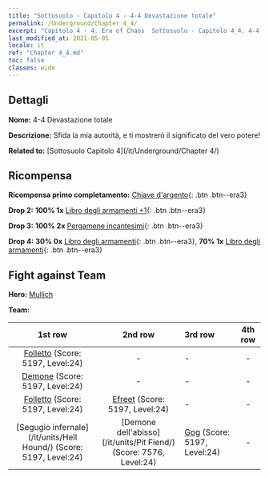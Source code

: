 ```yaml
---
title: "Sottosuolo - Capitolo 4 - 4-4 Devastazione totale"
permalink: /Underground/Chapter 4_4/
excerpt: "Capitolo 4 - 4. Era of Chaos  Sottosuolo - Capitolo 4_4. 4-4 Devastazione totale"
last_modified_at: 2021-05-05
locale: it
ref: "Chapter 4_4.md"
toc: false
classes: wide
---
```


## Dettagli

 **Nome:** 4-4 Devastazione totale

 **Descrizione:** Sfida la mia autorità, e ti mostrerò il significato del vero potere!

 **Related to:** [Sottosuolo Capitolo 4](/it/Underground/Chapter 4/)

## Ricompensa

 **Ricompensa primo completamento:** [Chiave d'argento](/ItemsIT/con_693/){: .btn .btn--era3}

 **Drop 2:** **100% 1x** [Libro degli armamenti +1](/ItemsIT/mat_25/){: .btn .btn--era3}

 **Drop 3:** **100% 2x** [Pergamene incantesimi](/ItemsIT/con_694/){: .btn .btn--era3}

 **Drop 4:** **30% 0x** [Libro degli armamenti](/ItemsIT/mat_18/){: .btn .btn--era3}, **70% 1x** [Libro degli armamenti](/ItemsIT/mat_18/){: .btn .btn--era3}


## Fight against Team
 **Hero:** [Mullich](/it/heroes/Mullich/)

 **Team:**


  | 1st row | 2nd row | 3rd row | 4th row |
  |:----:|:----:|:----|:----:|
  | [Folletto](/it/units/Imp/) (Score: 5197, Level:24)  | - | - | - |
  | [Demone](/it/units/Demon/) (Score: 5197, Level:24)  | - | - | - |
  | [Folletto](/it/units/Imp/) (Score: 5197, Level:24)  | [Efreet](/it/units/Efreeti/) (Score: 5197, Level:24)  | - | - |
  | [Segugio infernale](/it/units/Hell Hound/) (Score: 5197, Level:24)  | [Demone dell'abisso](/it/units/Pit Fiend/) (Score: 7576, Level:24)  | [Gog](/it/units/Gog/) (Score: 5197, Level:24)  | - |


